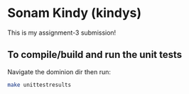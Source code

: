 # Sonam Kindy (kindys)

This is my assignment-3 submission!

## To compile/build and run the unit tests

Navigate the dominion dir then run:

```sh
make unittestresults
```

